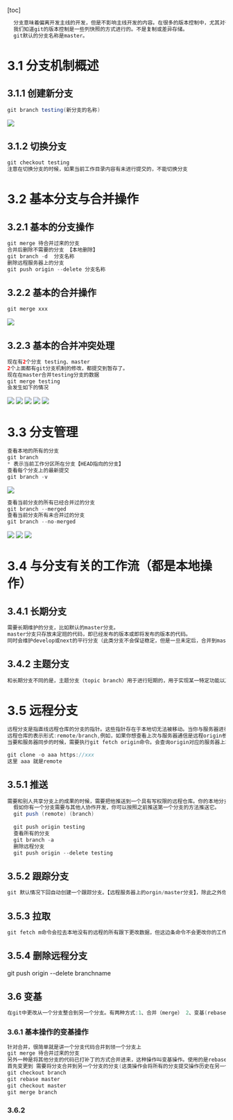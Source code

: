 [toc]
```java
  分支意味着偏离开发主线的开发，但是不影响主线开发的内容。在很多的版本控制中，尤其对于一个大型项目来说，控制版本尤其重要。
  我们知道git的版本控制是一些列快照的方式进行的。不是复制或差异存储。
  git默认的分支名称是master。
```
# 3.1 分支机制概述
## 3.1.1 创建新分支
```java
git branch testing(新分支的名称)
```
![](static/pic/threesection/Snip20200203_28.png)
## 3.1.2 切换分支
```java
git checkout testing
注意在切换分支的时候，如果当前工作目录内容有未进行提交的，不能切换分支
```
# 3.2 基本分支与合并操作
## 3.2.1 基本的分支操作
```java
git merge 待合并过来的分支
合并后删除不需要的分支 【本地删除】
git branch -d  分支名称
删除远程服务器上的分支
git push origin --delete 分支名称
```
## 3.2.2 基本的合并操作
```java
git merge xxx
```
![](static/pic/threesection/Snip20200203_29.png)
## 3.2.3 基本的合并冲突处理
```java
现在有2个分支 testing、master
2个上面都有git分支机制的修改，都提交到暂存了。
现在在master合并testing分支的数据
git merge testing
会发生如下的情况
```
![](static/pic/threesection/Snip20200203_30.png)
![](static/pic/threesection/Snip20200203_31.png)
![](static/pic/threesection/Snip20200203_32.png)
![](static/pic/threesection/Snip20200203_33.png)
![](static/pic/threesection/Snip20200203_34.png)

# 3.3 分支管理
```java
查看本地的所有的分支
git branch 
* 表示当前工作分区所在分支【HEAD指向的分支】
查看每个分支上的最新提交
git branch -v
```
![](static/pic/threesection/Snip20200203_35.png)
```java
查看当前分支的所有已经合并过的分支
git branch --merged
查看当前分支所有未合并过的分支
git branch --no-merged
```
![](static/pic/threesection/Snip20200203_36.png)
![](static/pic/threesection/Snip20200203_37.png)
![](static/pic/threesection/Snip20200203_38.png)
# 3.4 与分支有关的工作流（都是本地操作）
## 3.4.1 长期分支
```java
需要长期维护的分支，比如默认的master分支。
master分支只存放未定班的代码，即已经发布的版本或即将发布的版本的代码。
同时会维护develop或next的平行分支（此类分支不会保证稳定，但是一旦未定后，合并到master分支后，就可以删除此分支）进行开发，只到分支稳定测试后，进行代码的合并到master分支。
```
## 3.4.2 主题分支
```java
和长期分支不同的是，主题分支（topic branch）用于进行短期的，用于实现某一特定功能以及相关工作的分支。比如之前的testing或iss53分支。针对主题分支修改完善稳定后就可以进行删除。
```
# 3.5 远程分支
```java
远程分支是指直线远程仓库的分支的指针。这些指针存在于本地切无法被移动。当你与服务器进行任何网络通信时候，他们会自动更新。远程分支有点像书签，他们会提示你上一次链接服务器时远程仓库中每个分支的位置。
远程仓库的表示形式:remote/branch,例如，如果你想查看上次与服务器通信是远程origin参考中的master分支的内容，就需要查看origin/master分支。假设和伙伴一起进行协同开发他们也推送到iss53分支上，你也修改了iss53分支上。服务器上指向的是origin/iss53分支。
当要和服务器同步的时候，需要执行git fetch origin命令。会查询origin对应的服务器上本地尚未包含的数据。然后更新本地数据库。最后把origin/master指针移动到最新的位置上去。

git clone -o aaa https://xxx
这里 aaa 就是remote
```
## 3.5.1 推送
```java
需要和别人共享分支上的成果的时候，需要把他推送到一个具有写权限的远程仓库。你的本地分支并不会自动同步到远程仓库，必须要显示第推送那些你想要与别人共享的分支。
  假如你有一个分支需要与其他人协作开发，你可以按照之前推送第一个分支的方法推送它。 
  git push (remote) (branch)
  
  git push origin testing 
  查看所有的分支
  git branch -a
  删除远程分支
  git push origin --delete testing
```

## 3.5.2 跟踪分支

```java
git 默认情况下回自动创建一个跟踪分支。【远程服务器上的orgin/master分支】，除此之外你可以选择自己设置其他的跟踪分支。即执行 git checkout -b [buanch] [remotename]/[branch] 他的简写就是git checkout --track origin/serverfix
```
## 3.5.3 拉取
```java 
git fetch m命令会拉去本地没有的远程的所有跟下更改数据，但这边条命令不会更改你的工作目录，他只会从服务器上读取数据，然后让你自己进行合并。除此之外，还有一个git pull命令。这条命令在大多数情况下基本等同于执行git fetch之后紧跟着执行了git merge。
```
## 3.5.4 删除远程分支
git push origin --delete branchname

## 3.6 变基
```java
在git中更改从一个分支整合到另一个分支。有两种方式:1、合并（merge） 2、变基(rebase)
```
### 3.6.1 基本操作的变基操作
```java
针对合并，很简单就是讲一个分支代码合并到领一个分支上
git merge 待合并过来的分支
另外一种是将其他分支的代码已打补丁的方式合并进来，这种操作叫变基操作。使用的是rebase命令。
首先变更到 需要将分支合并到另一个分支的分支(这类操作会将所有的分支提交操作历史在另一个分支上重现)
git checkout branch
git rebase master
git checkout master
git merge branch
```
### 3.6.2 


